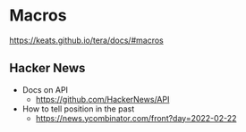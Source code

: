 # Macros

<https://keats.github.io/tera/docs/#macros>

## Hacker News

<!-- markdown-link-check-disable -->
- Docs on API
  - <https://github.com/HackerNews/API>
- How to tell position in the past
  - <https://news.ycombinator.com/front?day=2022-02-22>
<!-- markdown-link-check-enable -->
